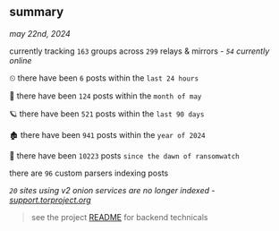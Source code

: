 
## summary
_may 22nd, 2024_

currently tracking `163` groups across `299` relays & mirrors - _`54` currently online_

⏲ there have been `6` posts within the `last 24 hours`

🦈 there have been `124` posts within the `month of may`

🪐 there have been `521` posts within the `last 90 days`

🏚 there have been `941` posts within the `year of 2024`

🦕 there have been `10223` posts `since the dawn of ransomwatch`

there are `96` custom parsers indexing posts

_`20` sites using v2 onion services are no longer indexed - [support.torproject.org](https://support.torproject.org/onionservices/v2-deprecation/)_

> see the project [README](https://github.com/joshhighet/ransomwatch#ransomwatch--) for backend technicals
